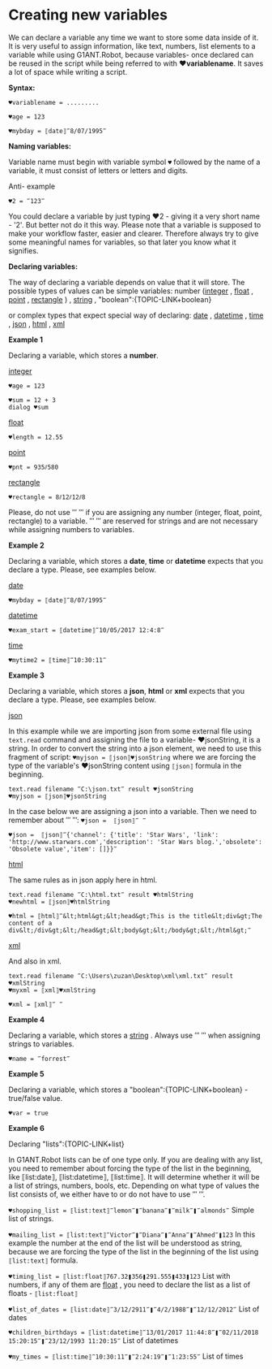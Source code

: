 # Creating new variables

We can declare a variable any time we want to store some data inside of it. It is very useful to assign information, like text, numbers, list elements to a variable while using G1ANT.Robot, because variables- once declared can be reused in the script while being referred to with **♥variablename**. It saves a lot of space while writing a script.

**Syntax:**

`♥variablename = .........`

`♥age = 123`

`♥mybday = ⟦date⟧‴8/07/1995‴`

**Naming variables:**

Variable name must begin with variable symbol `♥` followed by the name of a variable, it must consist of letters or letters and digits.

Anti- example

`♥2 = ‴123‴`

You could declare a variable by just typing ♥2 - giving it a very short name - '2'. But better not do it this way. Please note that a variable is supposed to make your workflow faster, easier and clearer. Therefore always try to give some meaningful names for variables, so that later you know what it signifies.

**Declaring variables:**

The way of declaring a variable depends on value that it will store.
The possible types of values can be simple variables:
number ([integer](https://github.com/G1ANT-Robot/G1ANT.Manual/blob/master/G1ANT-Language/Structures/integer.md)  , [float](https://github.com/G1ANT-Robot/G1ANT.Manual/blob/master/G1ANT-Language/Structures/float.md) , [point](https://github.com/G1ANT-Robot/G1ANT.Manual/blob/master/G1ANT-Language/Structures/point.md) , [rectangle](https://github.com/G1ANT-Robot/G1ANT.Manual/blob/master/G1ANT-Language/Structures/rectangle.md) ) ,
[string](https://github.com/G1ANT-Robot/G1ANT.Manual/blob/master/G1ANT-Language/Structures/string.md) ,
"boolean":{TOPIC-LINK+boolean}

or complex types that expect special way of declaring:
[date](https://github.com/G1ANT-Robot/G1ANT.Manual/blob/master/G1ANT-Language/Structures/date.md) ,
[datetime](https://github.com/G1ANT-Robot/G1ANT.Manual/blob/master/G1ANT-Language/Structures/datetime.md) ,
[time](https://github.com/G1ANT-Robot/G1ANT.Manual/blob/master/G1ANT-Language/Structures/time.md) ,
[json](https://github.com/G1ANT-Robot/G1ANT.Manual/blob/master/G1ANT-Language/Structures/json.md) ,
[html](https://github.com/G1ANT-Robot/G1ANT.Manual/blob/master/G1ANT-Language/Structures/html.md) ,
[xml](https://github.com/G1ANT-Robot/G1ANT.Manual/blob/master/G1ANT-Language/Structures/xml.md)

**Example 1**

Declaring a variable, which stores a **number**.

[integer](https://github.com/G1ANT-Robot/G1ANT.Manual/blob/master/G1ANT-Language/Structures/integer.md) 

```G1ANT
♥age = 123
```

```G1ANT
♥sum = 12 + 3
dialog ♥sum
```

[float](https://github.com/G1ANT-Robot/G1ANT.Manual/blob/master/G1ANT-Language/Structures/float.md) 

```G1ANT
♥length = 12.55
```

[point](https://github.com/G1ANT-Robot/G1ANT.Manual/blob/master/G1ANT-Language/Structures/point.md)

```G1ANT
♥pnt = 935⫽580
```

[rectangle](https://github.com/G1ANT-Robot/G1ANT.Manual/blob/master/G1ANT-Language/Structures/rectangle.md)

```G1ANT
♥rectangle = 8⫽12⫽12⫽8
```

Please, do not use ‴ ‴ if you are assigning any number (integer, float, point, rectangle)  to a variable.
‴ ‴ are reserved for strings and are not necessary while assigning numbers to variables.

**Example 2**

Declaring a variable, which stores a **date**, **time** or **datetime** expects that you declare a type. Please, see examples below.

[date](https://github.com/G1ANT-Robot/G1ANT.Manual/blob/master/G1ANT-Language/Structures/date.md)

```G1ANT
♥mybday = ⟦date⟧‴8/07/1995‴
```

[datetime](https://github.com/G1ANT-Robot/G1ANT.Manual/blob/master/G1ANT-Language/Structures/datetime.md)

```G1ANT
♥exam_start = ⟦datetime⟧‴10/05/2017 12:4:8‴
```

[time](https://github.com/G1ANT-Robot/G1ANT.Manual/blob/master/G1ANT-Language/Structures/time.md)

```G1ANT
♥mytime2 = ⟦time⟧‴10:30:11‴
```

**Example 3**

Declaring a variable, which stores a **json**, **html** or **xml** expects that you declare a type. Please, see examples below.

[json](https://github.com/G1ANT-Robot/G1ANT.Manual/blob/master/G1ANT-Language/Structures/json.md)

In this example while we are importing json from some external file using `text.read` command and assigning the file to a variable- ♥jsonString, it is a string. In order to convert the string into a json element, we need to use this fragment of script: `♥myjson = ⟦json⟧♥jsonString` where we are forcing the type of the variable's ♥jsonString content using `⟦json⟧` formula in the beginning.

```G1ANT
text.read filename ‴C:\json.txt‴ result ♥jsonString
♥myjson = ⟦json⟧♥jsonString
```

In the case below we are assigning a json into a variable. Then  we need to remember about ‴ ‴:
`♥json =  ⟦json⟧‴ ‴` 

```G1ANT
♥json =  ⟦json⟧‴{'channel': {'title': 'Star Wars', 'link': 'http://www.starwars.com','description': 'Star Wars blog.','obsolete': 'Obsolete value','item': []}}‴
```

[html](https://github.com/G1ANT-Robot/G1ANT.Manual/blob/master/G1ANT-Language/Structures/html.md)

The same rules as in json apply here in html.

```G1ANT
text.read filename ‴C:\html.txt‴ result ♥htmlString
♥newhtml = ⟦json⟧♥htmlString
```

```G1ANT
♥html = ⟦html⟧‴&lt;html&gt;&lt;head&gt;This is the title&lt;div&gt;The content of a div&lt;/div&gt;&lt;/head&gt;&lt;body&gt;&lt;/body&gt;&lt;/html&gt;‴
```

[xml](https://github.com/G1ANT-Robot/G1ANT.Manual/blob/master/G1ANT-Language/Structures/xml.md)

And also in xml.

```G1ANT
text.read filename ‴C:\Users\zuzan\Desktop\xml\xml.txt‴ result ♥xmlString
♥myxml = ⟦xml⟧♥xmlString
```

```G1ANT
♥xml = ⟦xml⟧‴ ‴
```

**Example 4**

Declaring a variable, which stores a [string](https://github.com/G1ANT-Robot/G1ANT.Manual/blob/master/G1ANT-Language/Structures/string.md) . Always use ‴ ‴ when assigning strings to variables.

```G1ANT
♥name = ‴forrest‴
```

**Example 5**

Declaring a variable, which stores a "boolean":{TOPIC-LINK+boolean} - true/false value.

```G1ANT
♥var = true
```

**Example 6**

Declaring "lists":{TOPIC-LINK+list}

In G1ANT.Robot lists can be of one type only.  If you are dealing with any list, you need to remember about forcing the type of the list in the beginning, like ⟦list:date⟧, ⟦list:datetime⟧, ⟦list:time⟧. It will determine whether it will be a list of strings, numbers, bools, etc. Depending on what type of values the list consists of, we either have to or do not have to use ‴ ‴.

`♥shopping_list = ⟦list:text⟧‴lemon‴❚‴banana‴❚‴milk‴❚‴almonds‴` Simple list of strings.

`♥mailing_list = ⟦list:text⟧‴Victor‴❚‴Diana‴❚‴Anna‴❚‴Ahmed‴❚123` In this example the number at the end of the list will be understood as string, because we are forcing the type of the list in the beginning of the list using `⟦list:text⟧` formula.

`♥timing_list = ⟦list:float⟧767.32❚356❚291.555❚433❚123` List with numbers, if any of them are [float](https://github.com/G1ANT-Robot/G1ANT.Manual/blob/master/G1ANT-Language/Structures/float.md) , you need to declare the list as a list of floats - `⟦list:float⟧`

`♥list_of_dates = ⟦list:date⟧‴3/12/2911‴❚‴4/2/1988‴❚‴12/12/2012‴` List of dates

`♥children_birthdays = ⟦list:datetime⟧‴13/01/2017 11:44:8‴❚‴02/11/2018 15:20:15‴❚‴23/12/1993 11:20:15‴` List of datetimes

`♥my_times = ⟦list:time⟧‴10:30:11‴❚‴2:24:19‴❚‴1:23:55‴` List of times
